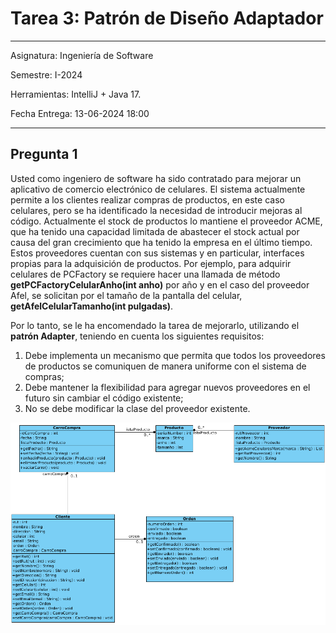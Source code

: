 # Tarea 3: Patrón de Diseño Adaptador

---
Asignatura: Ingeniería de Software

Semestre: I-2024

Herramientas: IntelliJ + Java 17.

Fecha Entrega:  13-06-2024 18:00

---

## Pregunta 1

Usted como ingeniero de software ha sido contratado para mejorar un aplicativo de comercio electrónico de celulares. El sistema actualmente permite a los clientes realizar compras de productos, en este caso celulares, pero se ha identificado la necesidad de introducir mejoras al código. Actualmente el stock de productos lo mantiene el proveedor ACME, que ha tenido una capacidad limitada de abastecer el stock actual por causa del gran crecimiento que ha tenido la empresa en el último tiempo. Estos proveedores cuentan con sus sistemas y en particular, interfaces propias para la adquisición de productos. Por ejemplo, para adquirir celulares de PCFactory se requiere hacer una llamada de método **getPCFactoryCelularAnho(int anho)** por año y en el caso del proveedor Afel, se solicitan por el tamaño de la pantalla del celular, **getAfelCelularTamanho(int pulgadas)**.

Por lo tanto, se le ha encomendado la tarea de mejorarlo, utilizando el **patrón Adapter**, teniendo en cuenta los siguientes requisitos:


1. Debe implementa un mecanismo que permita que todos los proveedores de productos se comuniquen de manera uniforme con el sistema de compras;
2. Debe mantener la flexibilidad para agregar nuevos proveedores en el futuro sin cambiar el código existente;
3. No se debe modificar la clase del proveedor existente.


![1](imagenes/1.png)